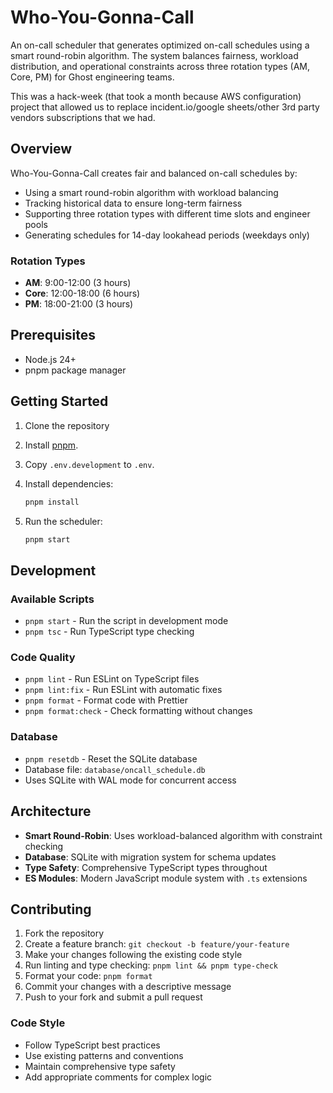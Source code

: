 # Who-You-Gonna-Call

An on-call scheduler that generates optimized on-call schedules using a smart round-robin algorithm. The system balances fairness, workload distribution, and operational constraints across three rotation types (AM, Core, PM) for Ghost engineering teams.

This was a hack-week (that took a month because AWS configuration) project that allowed us to replace incident.io/google sheets/other 3rd party vendors subscriptions that we had.

## Overview

Who-You-Gonna-Call creates fair and balanced on-call schedules by:

- Using a smart round-robin algorithm with workload balancing
- Tracking historical data to ensure long-term fairness
- Supporting three rotation types with different time slots and engineer pools
- Generating schedules for 14-day lookahead periods (weekdays only)

### Rotation Types

- **AM**: 9:00-12:00 (3 hours)
- **Core**: 12:00-18:00 (6 hours)
- **PM**: 18:00-21:00 (3 hours)

## Prerequisites

- Node.js 24+
- pnpm package manager

## Getting Started

1. Clone the repository
2. Install [pnpm](https://pnpm.io/installation#on-posix-systems).
3. Copy `.env.development` to `.env`.
4. Install dependencies:

   ```bash
   pnpm install
   ```

5. Run the scheduler:
   ```bash
   pnpm start
   ```

## Development

### Available Scripts

- `pnpm start` - Run the script in development mode
- `pnpm tsc` - Run TypeScript type checking

### Code Quality

- `pnpm lint` - Run ESLint on TypeScript files
- `pnpm lint:fix` - Run ESLint with automatic fixes
- `pnpm format` - Format code with Prettier
- `pnpm format:check` - Check formatting without changes

### Database

- `pnpm resetdb` - Reset the SQLite database
- Database file: `database/oncall_schedule.db`
- Uses SQLite with WAL mode for concurrent access

## Architecture

- **Smart Round-Robin**: Uses workload-balanced algorithm with constraint checking
- **Database**: SQLite with migration system for schema updates
- **Type Safety**: Comprehensive TypeScript types throughout
- **ES Modules**: Modern JavaScript module system with `.ts` extensions

## Contributing

1. Fork the repository
2. Create a feature branch: `git checkout -b feature/your-feature`
3. Make your changes following the existing code style
4. Run linting and type checking: `pnpm lint && pnpm type-check`
5. Format your code: `pnpm format`
6. Commit your changes with a descriptive message
7. Push to your fork and submit a pull request

### Code Style

- Follow TypeScript best practices
- Use existing patterns and conventions
- Maintain comprehensive type safety
- Add appropriate comments for complex logic
